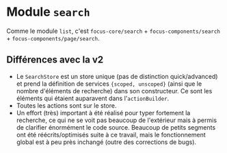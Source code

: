 # Module `search`

Comme le module `list`, c'est `focus-core/search` + `focus-components/search` + `focus-components/page/search`.

## Différences avec la v2
* Le `SearchStore` est un store unique (pas de distinction quick/advanced) et prend la définition de services `{scoped, unscoped}` (ainsi que le nombre d'éléments de recherche) dans son constructeur. Ce sont les éléments qui étaient auparavent dans l'`actionBuilder`.
* Toutes les actions sont sur le store.
* Un effort (très) important à été réalisé pour typer fortement la recherche, ce qui ne se voit pas beaucoup de l'extérieur mais à permis de clarifier énormément le code source. Beaucoup de petits segments ont été réécrits/optimisés suite à ce travail, mais le fonctionnement global est à peu près inchangé (outre des corrections de bugs).
